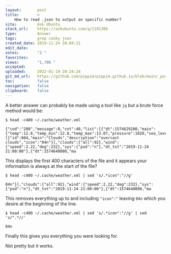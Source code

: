 ```yaml
---
layout:       post
title:        >
    How to read .json to output an specific number?
site:         Ask Ubuntu
stack_url:    https://askubuntu.com/q/1191386
type:         Answer
tags:         grep conky json
created_date: 2019-11-24 20:04:21
edit_date:    
votes:        "2 "
favorites:    
views:        "1,786 "
accepted:     
uploaded:     2022-01-19 20:24:24
git_md_url:   https://github.com/pippim/pippim.github.io/blob/main/_posts/2019/2019-11-24-How-to-read-.json-to-output-an-specific-number^.md
toc:          false
navigation:   false
clipboard:    false
---
```


A better answer can probably be made using a tool like `jq` but a brute force method would be:

``` 
$ head -c400 ~/.cache/weather.xml

{"cod":"200","message":0,"cnt":40,"list":[{"dt":1574629200,"main":{"temp":12.8,"temp_min":12.8,"temp_max":13.07,"pressure":1020,"sea_level":1020,"grnd_level":1012,"humidity":82,"temp_kf":-0.27},"weather":[{"id":804,"main":"Clouds","description":"overcast clouds","icon":"04n"}],"clouds":{"all":92},"wind":{"speed":2.22,"deg":232},"sys":{"pod":"n"},"dt_txt":"2019-11-24 21:00:00"},{"dt":1574640000,"ma
```

This displays the first 400 characters of the file and it appears your information is always at the start of the file?

``` 
$ head -c400 ~/.cache/weather.xml | sed 's/.*icon":"//g'

04n"}],"clouds":{"all":92},"wind":{"speed":2.22,"deg":232},"sys":{"pod":"n"},"dt_txt":"2019-11-24 21:00:00"},{"dt":1574640000,"ma
```

This removes everything up to and including `"icon":"` leaving `04n` which you desire at the beginning of the line.

``` 
$ head -c400 ~/.cache/weather.xml | sed 's/.*icon":"//g' | sed 's/".*//'

04n
```

Finally this gives you everything you were looking for.

Not pretty but it works.
